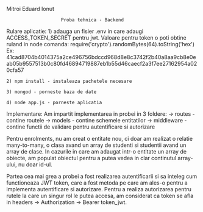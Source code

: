 Mitroi Eduard Ionut
  
                        Proba tehnica - Backend
                        
Rulare aplicatie:
    1) adauga un fisier .env in care adaugi ACCESS_TOKEN_SECRET pentru jwt.
    Valoare pentru token o poti obtine ruland in node comanda:
    require('crypto').randomBytes(64).toString('hex')
    Ex: 41cad8704b4014375a2ce496756bdccd968d8e8c3742f2b40a8aa9cb8e0eab05b9557513b0c80fd46894719887eb1b55d46caecf2a3f7ee27162954a020cfa57

    2) npm install - instaleaza pachetele necesare
    
    3) mongod - porneste baza de date
    
    4) node app.js - porneste aplicatia
  
Implementare:
  Am impartit implementarea in probei in 3 foldere:
    -> routes - contine routele
    -> models - contine schemele entitatilor
    -> middleware - contine functii de validare pentru autentificare si autorizare
  
  Pentru enrolments, nu am creat o entitate nou, ci doar am realizat o relatie 
  many-to-many, o clasa avand un array de studenti si studentii avand un array de
  clase. In cazurile in care am adaugat intr-o entitate un array de obiecte, am 
  populat obiectul pentru a putea vedea in clar continutul array-ului, nu doar id-ul.
  
  Partea cea mai grea a probei a fost realizarea autentificarii si sa inteleg cum
  functioneaza JWT token, care a fost metoda pe care am ales-o pentru a implementa
  autentificare si autorizare. Pentru a realiza autorizarea pentru rutele la care
  un singur rol le putea accesa, am considerat ca token se afla in headers ->
  Authorization -> Bearer token_jwt.

 
 
